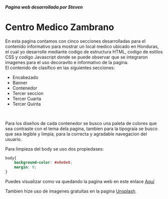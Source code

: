 ##### Pagina web desarrollada por Steven
# Centro Medico Zambrano
<p>
En esta pagina contamos con cinco secciones desarrolladas para el contenido informativo para mostrar un local medico ubicado en Honduras, el cual yo desarrolle mediante codigo de estructura HTML, codigo de estilos CSS y codigo Javascript donde se puede observar que se integraron imagenes para el uso decoravito e informativo de la pagina.<br>
El contenido de clasifico en las siguientes secciones:
</p>
<ul>
    <li>Encabezado</li>
    <li>Banner</li>
    <li>Contenedor</li>
    <li>Tercer seccion</li>
    <li>Tercer Cuarta</li>
    <li>Tercer Quinta</li>
</ul>
<br>
<p>
Para los diseños de cada contenedor se busco una paleta de colores que sea contraste con el tema dela pagina, tambien para la tipograía se busco que sea legible y limpia, para la correcta y agradable navegacion del usuario.
</p>
Para limpieza del body se uso dos propiedases:

```css
body{
    background-color: #e0e0e0;
    margin: 0;
}

```
Puedes visualizar como va quedando la pagina web en este enlace [Aquí](https://verificacion-codigo-new.netlify.app "Aquí")

Tambien hize uso de imagenes gratuitas en la pagina [Unsplash](http://https://unsplash.com/es/s/fotos/hospital "Unsplash").
